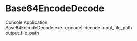 # Base64EncodeDecode

Console Application.<br>
Base64EncodeDecode.exe -encode|-decode input_file_path output_file_path
